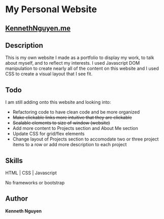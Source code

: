 # My Personal Website

## [KennethNguyen.me](https://KennethNguyen.me)

## Description

This is my own website I made as a portfolio to display my work, to talk about myself, and to reflect my interests. I used Javascript DOM manipulation to create nearly all of the content on this website and I used CSS to create a visual layout that I see fit.

## Todo

I am still adding onto this website and looking into: 

* Refactoring code to have clean code and be more organized
* ~~Make clickable links more intuitive that they are clickable~~
* ~~Scalable elements to size of window (website)~~
* Add more content to Projects section and About Me section
* Update CSS for grid/flex elements
* Change layout of Projects section to accomodate two or three project items to a row or add more description to each project

## Skills

HTML | CSS | Javascript

No frameworks or bootstrap

## Author

**Kenneth Nguyen**